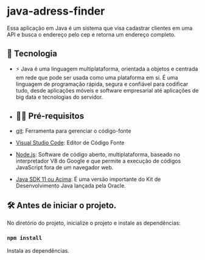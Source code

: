 # java-adress-finder

Essa aplicação em Java é um sistema que visa cadastrar clientes em uma API e busca o endereço pelo cep e retorna um endereço completo.

## 🚀 Tecnologia

- ⚡ Java é uma linguagem multiplataforma, orientada a objetos e centrada em rede que pode ser usada como uma plataforma em si. É uma linguagem de programação rápida, segura e confiável para codificar tudo, desde aplicações móveis e software empresarial até aplicações de big data e tecnologias do servidor.

- ## ✋🏻 Pré-requisitos

- [git](https://git-scm.com/downloads): Ferramenta para gerenciar o código-fonte

- [Visual Studio Code](https://code.visualstudio.com/): Editor de Código Fonte

- [Node.js](https://nodejs.org/en): Software de código aberto, multiplataforma, baseado no interpretador V8 do Google e que permite a execução de códigos JavaScript fora de um navegador web.

- [Java SDK 11 ou Acima](https://jdk.java.net/11/): É uma versão importante do Kit de Desenvolvimento Java lançada pela Oracle.

## :hammer_and_wrench: Antes de iniciar o projeto.

No diretório do projeto, inicialize o projeto e instale as dependências:

  ### `npm install`
  
  Instala as dependências.
